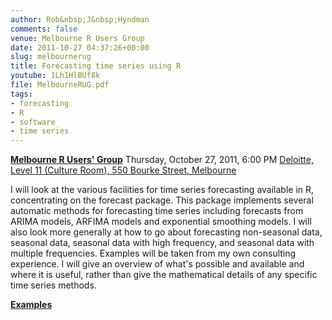 ```yaml
---
author: Rob&nbsp;J&nbsp;Hyndman
comments: false
venue: Melbourne R Users Group
date: 2011-10-27 04:37:26+00:00
slug: melbournerug
title: Forecasting time series using R
youtube: 1Lh1HlBUf8k
file: MelbourneRUG.pdf
tags:
- forecasting
- R
- software
- time series
---
```


[**Melbourne R Users' Group**](http://www.meetup.com/MelbURN-Melbourne-Users-of-R-Network/events/30544191/)
Thursday, October 27, 2011, 6:00 PM
[Deloitte, Level 11 (Culture Room), 550 Bourke Street, Melbourne](http://maps.google.com/maps?q=Level+11%2C+550+Bourke+Street%2C+Melbourne)

I will look at the various facilities for time series forecasting available in R, concentrating on the forecast package. This package implements several automatic methods for forecasting time series including forecasts from ARIMA models, ARFIMA models and exponential smoothing models. I will also look more generally at how to go about forecasting non-seasonal data, seasonal data, seasonal data with high frequency, and seasonal data with multiple frequencies. Examples will be taken from my own consulting experience. I will give an overview of what's possible and available and where it is useful, rather than give the mathematical details of any specific time series methods.

**[Examples](/talks/MelbourneRUGexamples.R)**
